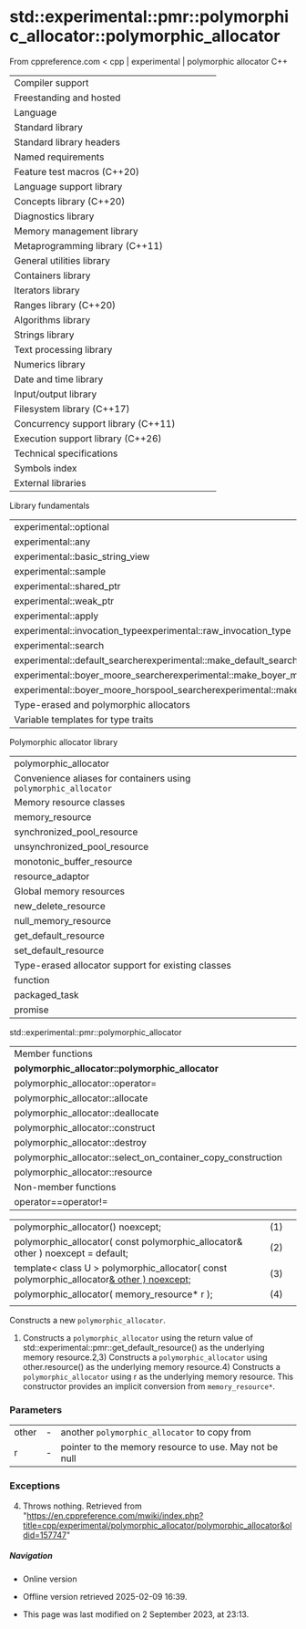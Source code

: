# std::experimental::pmr::polymorphic_allocator<T>::polymorphic_allocator

From cppreference.com
< cpp‎ | experimental‎ | polymorphic allocator
C++

|  |  |  |  |  |
| --- | --- | --- | --- | --- |
| Compiler support | | | | |
| Freestanding and hosted | | | | |
| Language | | | | |
| Standard library | | | | |
| Standard library headers | | | | |
| Named requirements | | | | |
| Feature test macros (C++20) | | | | |
| Language support library | | | | |
| Concepts library (C++20) | | | | |
| Diagnostics library | | | | |
| Memory management library | | | | |
| Metaprogramming library (C++11) | | | | |
| General utilities library | | | | |
| Containers library | | | | |
| Iterators library | | | | |
| Ranges library (C++20) | | | | |
| Algorithms library | | | | |
| Strings library | | | | |
| Text processing library | | | | |
| Numerics library | | | | |
| Date and time library | | | | |
| Input/output library | | | | |
| Filesystem library (C++17) | | | | |
| Concurrency support library (C++11) | | | | |
| Execution support library (C++26) | | | | |
| Technical specifications | | | | |
| Symbols index | | | | |
| External libraries | | | | |

Library fundamentals

|  |  |  |  |  |
| --- | --- | --- | --- | --- |
| experimental::optional | | | | |
| experimental::any | | | | |
| experimental::basic_string_view | | | | |
| experimental::sample | | | | |
| experimental::shared_ptr | | | | |
| experimental::weak_ptr | | | | |
| experimental::apply | | | | |
| experimental::invocation_typeexperimental::raw_invocation_type | | | | |
| experimental::search | | | | |
| experimental::default_searcherexperimental::make_default_searcher | | | | |
| experimental::boyer_moore_searcherexperimental::make_boyer_moore_searcher | | | | |
| experimental::boyer_moore_horspool_searcherexperimental::make_boyer_moore_horspool_searcher | | | | |
| Type-erased and polymorphic allocators | | | | |
| Variable templates for type traits | | | | |

Polymorphic allocator library

|  |  |  |  |  |
| --- | --- | --- | --- | --- |
| polymorphic_allocator | | | | |
| Convenience aliases for containers using `polymorphic_allocator` | | | | |
| Memory resource classes | | | | |
| memory_resource | | | | |
| synchronized_pool_resource | | | | |
| unsynchronized_pool_resource | | | | |
| monotonic_buffer_resource | | | | |
| resource_adaptor | | | | |
| Global memory resources | | | | |
| new_delete_resource | | | | |
| null_memory_resource | | | | |
| get_default_resource | | | | |
| set_default_resource | | | | |
| Type-erased allocator support for existing classes | | | | |
| function | | | | |
| packaged_task | | | | |
| promise | | | | |

std::experimental::pmr::polymorphic_allocator

|  |  |  |  |  |
| --- | --- | --- | --- | --- |
| Member functions | | | | |
| ****polymorphic_allocator::polymorphic_allocator**** | | | | |
| polymorphic_allocator::operator= | | | | |
| polymorphic_allocator::allocate | | | | |
| polymorphic_allocator::deallocate | | | | |
| polymorphic_allocator::construct | | | | |
| polymorphic_allocator::destroy | | | | |
| polymorphic_allocator::select_on_container_copy_construction | | | | |
| polymorphic_allocator::resource | | | | |
| Non-member functions | | | | |
| operator==operator!= | | | | |

|  |  |  |
| --- | --- | --- |
| polymorphic_allocator() noexcept; | (1) |  |
| polymorphic_allocator( const polymorphic_allocator& other ) noexcept = default; | (2) |  |
| template< class U >   polymorphic_allocator( const polymorphic_allocator<U>& other ) noexcept; | (3) |  |
| polymorphic_allocator( memory_resource\* r ); | (4) |  |
|  |  |  |

Constructs a new `polymorphic_allocator`.

1) Constructs a `polymorphic_allocator` using the return value of std::experimental::pmr::get_default_resource() as the underlying memory resource.2,3) Constructs a `polymorphic_allocator` using other.resource() as the underlying memory resource.4) Constructs a `polymorphic_allocator` using r as the underlying memory resource. This constructor provides an implicit conversion from `memory_resource*`.

### Parameters

|  |  |  |
| --- | --- | --- |
| other | - | another `polymorphic_allocator` to copy from |
| r | - | pointer to the memory resource to use. May not be null |

### Exceptions

4) Throws nothing.
Retrieved from "<https://en.cppreference.com/mwiki/index.php?title=cpp/experimental/polymorphic_allocator/polymorphic_allocator&oldid=157747>"

##### Navigation

- Online version
- Offline version retrieved 2025-02-09 16:39.

- This page was last modified on 2 September 2023, at 23:13.